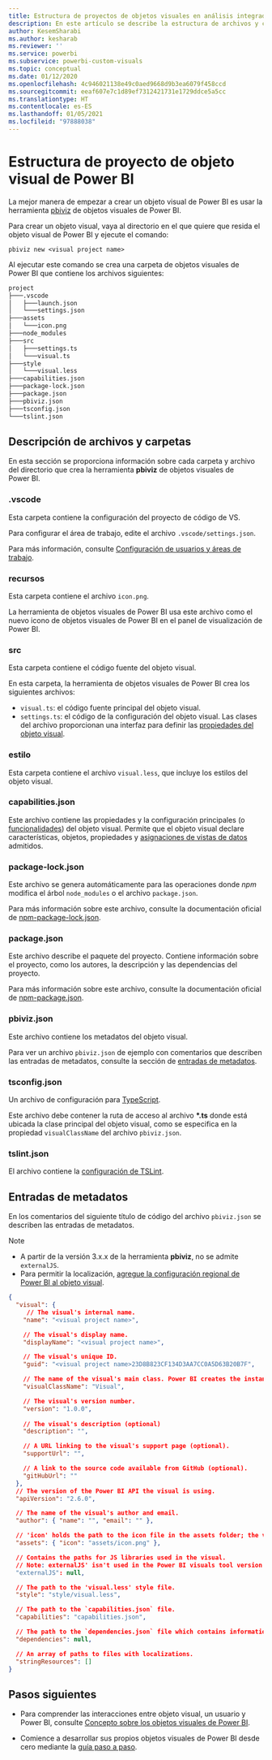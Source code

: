 ```yaml
---
title: Estructura de proyectos de objetos visuales en análisis integrados de Power BI para obtener una mejor información de BI insertada
description: En este artículo se describe la estructura de archivos y carpetas de un proyecto de objetos visuales de Power BI. Consiga mejores conclusiones insertadas de BI con los análisis insertados de Power BI.
author: KesemSharabi
ms.author: kesharab
ms.reviewer: ''
ms.service: powerbi
ms.subservice: powerbi-custom-visuals
ms.topic: conceptual
ms.date: 01/12/2020
ms.openlocfilehash: 4c946021138e49c0aed9668d9b3ea6079f458ccd
ms.sourcegitcommit: eeaf607e7c1d89ef7312421731e1729ddce5a5cc
ms.translationtype: HT
ms.contentlocale: es-ES
ms.lasthandoff: 01/05/2021
ms.locfileid: "97888038"
---
```

# <a name="power-bi-visual-project-structure"></a>Estructura de proyecto de objeto visual de Power BI

La mejor manera de empezar a crear un objeto visual de Power BI es usar la herramienta [pbiviz](https://www.npmjs.com/package/powerbi-visuals-tools) de objetos visuales de Power BI.

Para crear un objeto visual, vaya al directorio en el que quiere que resida el objeto visual de Power BI y ejecute el comando:

`pbiviz new <visual project name>`

Al ejecutar este comando se crea una carpeta de objetos visuales de Power BI que contiene los archivos siguientes:

```markdown
project
├───.vscode
│   ├───launch.json
│   └───settings.json
├───assets
│   └───icon.png
├───node_modules
├───src
│   ├───settings.ts
│   └───visual.ts
├───style
│   └───visual.less
├───capabilities.json
├───package-lock.json
├───package.json
├───pbiviz.json
├───tsconfig.json
└───tslint.json
```

## <a name="folder-and-file-description"></a>Descripción de archivos y carpetas

En esta sección se proporciona información sobre cada carpeta y archivo del directorio que crea la herramienta **pbiviz** de objetos visuales de Power BI.  

### <a name="vscode"></a>.vscode

Esta carpeta contiene la configuración del proyecto de código de VS.

Para configurar el área de trabajo, edite el archivo `.vscode/settings.json`.

Para más información, consulte [Configuración de usuarios y áreas de trabajo](https://code.visualstudio.com/docs/getstarted/settings).

### <a name="assets"></a>recursos

Esta carpeta contiene el archivo `icon.png`.

La herramienta de objetos visuales de Power BI usa este archivo como el nuevo icono de objetos visuales de Power BI en el panel de visualización de Power BI.

### <a name="src"></a>src

Esta carpeta contiene el código fuente del objeto visual.

En esta carpeta, la herramienta de objetos visuales de Power BI crea los siguientes archivos:
* `visual.ts`: el código fuente principal del objeto visual.
* `settings.ts`: el código de la configuración del objeto visual. Las clases del archivo proporcionan una interfaz para definir las [propiedades del objeto visual](./objects-properties.md#properties).

### <a name="style"></a>estilo

Esta carpeta contiene el archivo `visual.less`, que incluye los estilos del objeto visual.

### <a name="capabilitiesjson"></a>capabilities.json

Este archivo contiene las propiedades y la configuración principales (o [funcionalidades](./capabilities.md)) del objeto visual. Permite que el objeto visual declare características, objetos, propiedades y [asignaciones de vistas de datos](./dataview-mappings.md) admitidos.

### <a name="package-lockjson"></a>package-lock.json

Este archivo se genera automáticamente para las operaciones donde *npm* modifica el árbol `node_modules` o el archivo `package.json`.

Para más información sobre este archivo, consulte la documentación oficial de [npm-package-lock.json](https://docs.npmjs.com/files/package-lock.json).

### <a name="packagejson"></a>package.json

Este archivo describe el paquete del proyecto. Contiene información sobre el proyecto, como los autores, la descripción y las dependencias del proyecto.

Para más información sobre este archivo, consulte la documentación oficial de [npm-package.json](https://docs.npmjs.com/files/package.json.html).

### <a name="pbivizjson"></a>pbiviz.json

Este archivo contiene los metadatos del objeto visual.

Para ver un archivo `pbiviz.json` de ejemplo con comentarios que describen las entradas de metadatos, consulte la sección de [entradas de metadatos](#metadata-entries).

### <a name="tsconfigjson"></a>tsconfig.json

Un archivo de configuración para [TypeScript](https://www.typescriptlang.org/docs/handbook/tsconfig-json.html).

Este archivo debe contener la ruta de acceso al archivo **\*.ts** donde está ubicada la clase principal del objeto visual, como se especifica en la propiedad `visualClassName` del archivo `pbiviz.json`.

### <a name="tslintjson"></a>tslint.json

El archivo contiene la [configuración de TSLint](https://palantir.github.io/tslint/usage/configuration/).

## <a name="metadata-entries"></a>Entradas de metadatos

En los comentarios del siguiente título de código del archivo `pbiviz.json` se describen las entradas de metadatos.

> [!NOTE]
> * A partir de la versión 3.x.x de la herramienta **pbiviz**, no se admite `externalJS`.
> * Para permitir la localización, [agregue la configuración regional de Power BI al objeto visual](./localization.md).

```json
{
  "visual": {
     // The visual's internal name.
    "name": "<visual project name>",

    // The visual's display name.
    "displayName": "<visual project name>",

    // The visual's unique ID.
    "guid": "<visual project name>23D8B823CF134D3AA7CC0A5D63B20B7F",

    // The name of the visual's main class. Power BI creates the instance of this class to start using the visual in a Power BI report.
    "visualClassName": "Visual",

    // The visual's version number.
    "version": "1.0.0",
    
    // The visual's description (optional)
    "description": "",

    // A URL linking to the visual's support page (optional).
    "supportUrl": "",

    // A link to the source code available from GitHub (optional).
    "gitHubUrl": ""
  },
  // The version of the Power BI API the visual is using.
  "apiVersion": "2.6.0",

  // The name of the visual's author and email.
  "author": { "name": "", "email": "" },

  // 'icon' holds the path to the icon file in the assets folder; the visual's display icon.
  "assets": { "icon": "assets/icon.png" },

  // Contains the paths for JS libraries used in the visual.
  // Note: externalJS' isn't used in the Power BI visuals tool version 3.x.x or higher.
  "externalJS": null,

  // The path to the 'visual.less' style file.
  "style": "style/visual.less",

  // The path to the `capabilities.json` file.
  "capabilities": "capabilities.json",

  // The path to the `dependencies.json` file which contains information about R packages used in R based visuals.
  "dependencies": null,

  // An array of paths to files with localizations.
  "stringResources": []
}
```

## <a name="next-steps"></a>Pasos siguientes

* Para comprender las interacciones entre objeto visual, un usuario y Power BI, consulte [Concepto sobre los objetos visuales de Power BI](./power-bi-visuals-concept.md).

* Comience a desarrollar sus propios objetos visuales de Power BI desde cero mediante la [guía paso a paso](./develop-circle-card.md).
